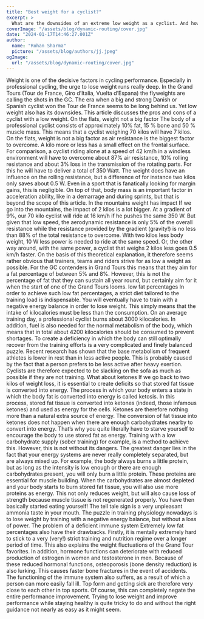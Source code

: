 ```yaml
---
title: "Best weight for a cyclist?"
excerpt: >
  What are the downsides of an extreme low weight as a cyclist. And how much does 2 kilo less helps with cycling in the mountains. Read it here!
coverImage: "/assets/blog/dynamic-routing/cover.jpg"
date: "2024-01-17T14:46:27.001Z"
author:
  name: "Rohan Sharma"
  picture: "/assets/blog/authors/jj.jpeg"
ogImage:
  url: "/assets/blog/dynamic-routing/cover.jpg"
---
```


Weight is one of the decisive factors in cycling performance. Especially in professional cycling, the urge to lose weight runs really deep. In the Grand Tours (Tour de France, Giro d’Italia, Vuelta d’Espana) the flyweights are calling the shots in the GC. The era when a big and strong Danish or Spanish cyclist won the Tour de France seems to be long behind us. Yet low weight also has its downsides. This article discusses the pros and cons of a cyclist with a low weight.
On the flats, weight not a big factor
The body of a professional cyclist consists of approximately 10% fat, 15 % bone and 50 % muscle mass. This means that a cyclist weighing 70 kilos will have 7 kilos. On the flats, weight is not a big factor as air resistance is the biggest factor to overcome. A kilo more or less has a small effect on the frontal surface. For comparison, a cyclist riding alone at a speed of 42 km/h in a windless environment will have to overcome about 87% air resistance, 10% rolling resistance and about 3% loss in the transmission of the rotating parts. For this he will have to deliver a total of 350 Watt. The weight does have an influence on the rolling resistance, but a difference of for instance two kilos only saves about 0.5 W. Even in a sport that is fanatically looking for margin gains, this is negligible. On top of that, body mass is an important factor in acceleration ability, like in a demarrage and during sprints, but that is beyond the scope of this article.
In the mountains weight has impact
If we go into the mountains, the impact of 2 kilos is a lot bigger. At a gradient of 9%, our 70 kilo cyclist will ride at 16 km/h if he pushes the same 350 W. But given that low speed, the aerodynamic resistance is only 5% of the overall resistance while the resistance provided by the gradient (gravity!) is no less than 88% of the total resistance to overcome. With two kilos less body weight, 10 W less power is needed to ride at the same speed. Or, the other way around, with the same power, a cyclist that weighs 2 kilos less goes 0.5 km/h faster.
On the basis of this theoretical explanation, it therefore seems rather obvious that trainers, teams and riders strive for as low a weight as possible. For the GC contenders in Grand Tours this means that they aim for a fat percentage of between 5% and 8%. However, this is not the percentage of fat that they can sustain all year round, but certainly aim for it when the start of one of the Grand Tours looms.
low fat percentages
In order to achieve such low fat percentages, a strict diet tailored to the training load is indispensable. You will eventually have to train with a negative energy balance in order to lose weight. This simply means that the intake of kilocalories must be less than the consumption. On an average training day, a professional cyclist burns about 3000 kilocalories. In addition, fuel is also needed for the normal metabolism of the body, which means that in total about 4200 kilocalories should be consumed to prevent shortages. To create a deficiency in which the body can still optimally recover from the training efforts is a very complicated and finely balanced puzzle. Recent research has shown that the base metabolism of frequent athletes is lower in rest than in less active people. This is probably caused by the fact that a person prefers to be less active after heavy exertion. Cyclists are therefore expected to be slacking on the sofa as much as possible if they are not training.
What about ketones
If we go back to two kilos of weight loss, it is essential to create deficits so that stored fat tissue is converted into energy. The process in which your body enters a state in which the body fat is converted into energy is called ketosis. In this process, stored fat tissue is converted into ketones (indeed, those infamous ketones) and used as energy for the cells. Ketones are therefore nothing more than a natural extra source of energy. The conversion of fat tissue into ketones does not happen when there are enough carbohydrates nearby to convert into energy. That’s why you quite literally have to starve yourself to encourage the body to use stored fat as energy. Training with a low carbohydrate supply (sober training) for example, is a method to achieve this.
However, this is not without its dangers. The greatest danger lies in the fact that your energy systems are never really completely separated, but are always mixed up. For example, the body always burns a little protein, but as long as the intensity is low enough or there are enough carbohydrates present, you will only burn a little protein. These proteins are essential for muscle building. When the carbohydrates are almost depleted and your body starts to burn stored fat tissue, you will also use more proteins as energy. This not only reduces weight, but will also cause loss of strength because muscle tissue is not regenerated properly. You have then basically started eating yourself! The tell tale sign is a very unpleasant ammonia taste in your mouth. The puzzle in training physiology nowadays is to lose weight by training with a negative energy balance, but without a loss of power.
The problem of a deficient immune system
Extremely low fat percentages also have their drawbacks. Firstly, it is mentally extremely hard to stick to a very (very!) strict training and nutrition regime over a longer period of time. This also explains the weight fluctuations of the Grand Tour favorites. In addition, hormone functions can deteriorate with reduced production of estrogen in women and testosterone in men. Because of these reduced hormonal functions, osteoporosis (bone density reduction) is also lurking. This causes faster bone fractures in the event of accidents. The functioning of the immune system also suffers, as a result of which a person can more easily fall ill. Top form and getting sick are therefore very close to each other in top sports. Of course, this can completely negate the entire performance improvement. Trying to lose weight and improve performance while staying healthy is quite tricky to do and without the right guidance not nearly as easy as it might seem.